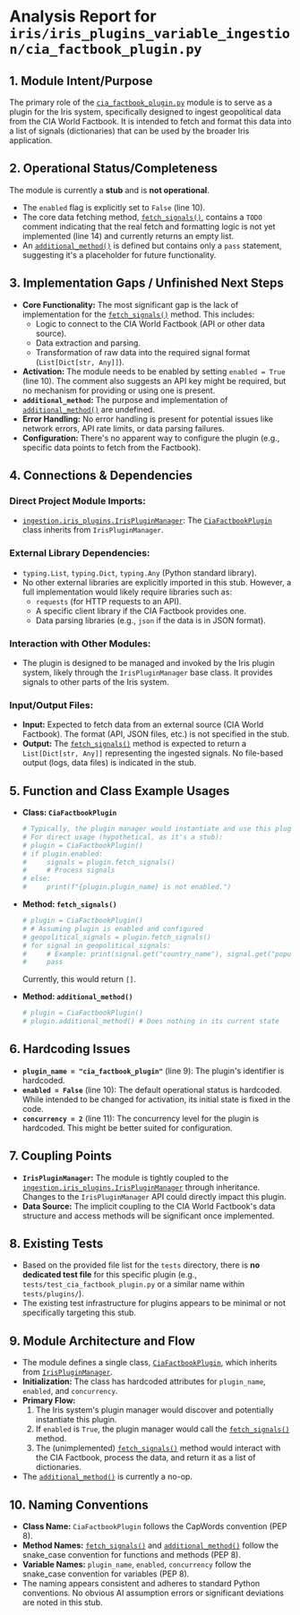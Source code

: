 # Analysis Report for `iris/iris_plugins_variable_ingestion/cia_factbook_plugin.py`

## 1. Module Intent/Purpose

The primary role of the [`cia_factbook_plugin.py`](iris/iris_plugins_variable_ingestion/cia_factbook_plugin.py:1) module is to serve as a plugin for the Iris system, specifically designed to ingest geopolitical data from the CIA World Factbook. It is intended to fetch and format this data into a list of signals (dictionaries) that can be used by the broader Iris application.

## 2. Operational Status/Completeness

The module is currently a **stub** and is **not operational**.
- The `enabled` flag is explicitly set to `False` (line 10).
- The core data fetching method, [`fetch_signals()`](iris/iris_plugins_variable_ingestion/cia_factbook_plugin.py:13), contains a `TODO` comment indicating that the real fetch and formatting logic is not yet implemented (line 14) and currently returns an empty list.
- An [`additional_method()`](iris/iris_plugins_variable_ingestion/cia_factbook_plugin.py:17) is defined but contains only a `pass` statement, suggesting it's a placeholder for future functionality.

## 3. Implementation Gaps / Unfinished Next Steps

- **Core Functionality:** The most significant gap is the lack of implementation for the [`fetch_signals()`](iris/iris_plugins_variable_ingestion/cia_factbook_plugin.py:13) method. This includes:
    - Logic to connect to the CIA World Factbook (API or other data source).
    - Data extraction and parsing.
    - Transformation of raw data into the required signal format (`List[Dict[str, Any]]`).
- **Activation:** The module needs to be enabled by setting `enabled = True` (line 10). The comment also suggests an API key might be required, but no mechanism for providing or using one is present.
- **`additional_method`:** The purpose and implementation of [`additional_method()`](iris/iris_plugins_variable_ingestion/cia_factbook_plugin.py:17) are undefined.
- **Error Handling:** No error handling is present for potential issues like network errors, API rate limits, or data parsing failures.
- **Configuration:** There's no apparent way to configure the plugin (e.g., specific data points to fetch from the Factbook).

## 4. Connections & Dependencies

### Direct Project Module Imports:
- [`ingestion.iris_plugins.IrisPluginManager`](iris/iris_plugins.py): The [`CiaFactbookPlugin`](iris/iris_plugins_variable_ingestion/cia_factbook_plugin.py:8) class inherits from `IrisPluginManager`.

### External Library Dependencies:
- `typing.List`, `typing.Dict`, `typing.Any` (Python standard library).
- No other external libraries are explicitly imported in this stub. However, a full implementation would likely require libraries such as:
    - `requests` (for HTTP requests to an API).
    - A specific client library if the CIA Factbook provides one.
    - Data parsing libraries (e.g., `json` if the data is in JSON format).

### Interaction with Other Modules:
- The plugin is designed to be managed and invoked by the Iris plugin system, likely through the `IrisPluginManager` base class. It provides signals to other parts of the Iris system.

### Input/Output Files:
- **Input:** Expected to fetch data from an external source (CIA World Factbook). The format (API, JSON files, etc.) is not specified in the stub.
- **Output:** The [`fetch_signals()`](iris/iris_plugins_variable_ingestion/cia_factbook_plugin.py:13) method is expected to return a `List[Dict[str, Any]]` representing the ingested signals. No file-based output (logs, data files) is indicated in the stub.

## 5. Function and Class Example Usages

- **Class: `CiaFactbookPlugin`**
  ```python
  # Typically, the plugin manager would instantiate and use this plugin.
  # For direct usage (hypothetical, as it's a stub):
  # plugin = CiaFactbookPlugin()
  # if plugin.enabled:
  #     signals = plugin.fetch_signals()
  #     # Process signals
  # else:
  #     print(f"{plugin.plugin_name} is not enabled.")
  ```

- **Method: `fetch_signals()`**
  ```python
  # plugin = CiaFactbookPlugin()
  # # Assuming plugin is enabled and configured
  # geopolitical_signals = plugin.fetch_signals()
  # for signal in geopolitical_signals:
  #     # Example: print(signal.get("country_name"), signal.get("population"))
  #     pass
  ```
  Currently, this would return `[]`.

- **Method: `additional_method()`**
  ```python
  # plugin = CiaFactbookPlugin()
  # plugin.additional_method() # Does nothing in its current state
  ```

## 6. Hardcoding Issues

- **`plugin_name = "cia_factbook_plugin"`** (line 9): The plugin's identifier is hardcoded.
- **`enabled = False`** (line 10): The default operational status is hardcoded. While intended to be changed for activation, its initial state is fixed in the code.
- **`concurrency = 2`** (line 11): The concurrency level for the plugin is hardcoded. This might be better suited for configuration.

## 7. Coupling Points

- **`IrisPluginManager`:** The module is tightly coupled to the [`ingestion.iris_plugins.IrisPluginManager`](iris/iris_plugins.py) through inheritance. Changes to the `IrisPluginManager` API could directly impact this plugin.
- **Data Source:** The implicit coupling to the CIA World Factbook's data structure and access methods will be significant once implemented.

## 8. Existing Tests

- Based on the provided file list for the `tests` directory, there is **no dedicated test file** for this specific plugin (e.g., `tests/test_cia_factbook_plugin.py` or a similar name within `tests/plugins/`).
- The existing test infrastructure for plugins appears to be minimal or not specifically targeting this stub.

## 9. Module Architecture and Flow

- The module defines a single class, [`CiaFactbookPlugin`](iris/iris_plugins_variable_ingestion/cia_factbook_plugin.py:8), which inherits from [`IrisPluginManager`](iris/iris_plugins.py).
- **Initialization:** The class has hardcoded attributes for `plugin_name`, `enabled`, and `concurrency`.
- **Primary Flow:**
    1. The Iris system's plugin manager would discover and potentially instantiate this plugin.
    2. If `enabled` is `True`, the plugin manager would call the [`fetch_signals()`](iris/iris_plugins_variable_ingestion/cia_factbook_plugin.py:13) method.
    3. The (unimplemented) [`fetch_signals()`](iris/iris_plugins_variable_ingestion/cia_factbook_plugin.py:13) method would interact with the CIA Factbook, process the data, and return it as a list of dictionaries.
- The [`additional_method()`](iris/iris_plugins_variable_ingestion/cia_factbook_plugin.py:17) is currently a no-op.

## 10. Naming Conventions

- **Class Name:** `CiaFactbookPlugin` follows the CapWords convention (PEP 8).
- **Method Names:** [`fetch_signals()`](iris/iris_plugins_variable_ingestion/cia_factbook_plugin.py:13) and [`additional_method()`](iris/iris_plugins_variable_ingestion/cia_factbook_plugin.py:17) follow the snake_case convention for functions and methods (PEP 8).
- **Variable Names:** `plugin_name`, `enabled`, `concurrency` follow the snake_case convention for variables (PEP 8).
- The naming appears consistent and adheres to standard Python conventions. No obvious AI assumption errors or significant deviations are noted in this stub.